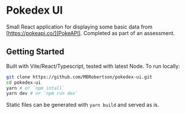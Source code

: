# Pokedex UI

Small React application for displaying some basic data from [https://pokeapi.co/](PokeAPI). Completed as part of an assessment.

## Getting Started

Built with Vite/React/Typescript, tested with latest Node. To run locally:

```bash
git clone https://github.com/MBRobertson/pokedex-ui.git
cd pokedex-ui
yarn # or `npm intall`
yarn dev # or `npm run dev`
```

Static files can be generated with `yarn build` and served as is.
